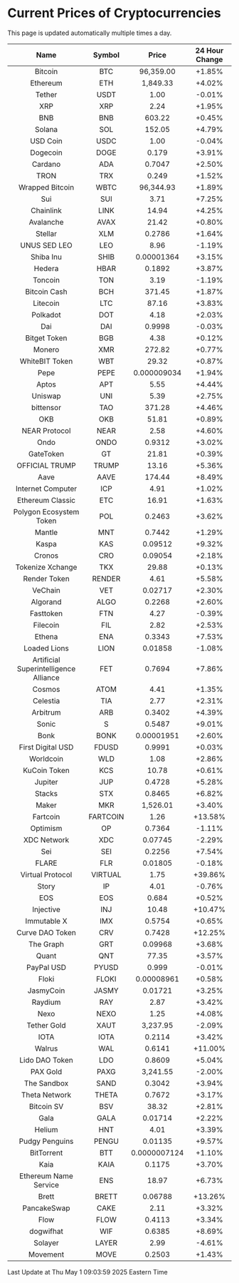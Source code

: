 # Current Prices of Cryptocurrencies
This page is updated automatically multiple times a day.

| Name | Symbol | Price | 24 Hour Change |
| :---: |:---:| :---: | :---: |
| Bitcoin | BTC | 96,359.00 | +1.85% |
| Ethereum | ETH | 1,849.33 | +4.02% |
| Tether | USDT | 1.00 | -0.01% |
| XRP | XRP | 2.24 | +1.95% |
| BNB | BNB | 603.22 | +0.45% |
| Solana | SOL | 152.05 | +4.79% |
| USD Coin | USDC | 1.00 | -0.04% |
| Dogecoin | DOGE | 0.179 | +3.91% |
| Cardano | ADA | 0.7047 | +2.50% |
| TRON | TRX | 0.249 | +1.52% |
| Wrapped Bitcoin | WBTC | 96,344.93 | +1.89% |
| Sui | SUI | 3.71 | +7.25% |
| Chainlink | LINK | 14.94 | +4.25% |
| Avalanche | AVAX | 21.42 | +0.80% |
| Stellar | XLM | 0.2786 | +1.64% |
| UNUS SED LEO | LEO | 8.96 | -1.19% |
| Shiba Inu | SHIB | 0.00001364 | +3.15% |
| Hedera | HBAR | 0.1892 | +3.87% |
| Toncoin | TON | 3.19 | -1.19% |
| Bitcoin Cash | BCH | 371.45 | +1.87% |
| Litecoin | LTC | 87.16 | +3.83% |
| Polkadot | DOT | 4.18 | +2.03% |
| Dai | DAI | 0.9998 | -0.03% |
| Bitget Token | BGB | 4.38 | +0.12% |
| Monero | XMR | 272.82 | +0.77% |
| WhiteBIT Token | WBT | 29.32 | +0.87% |
| Pepe | PEPE | 0.000009034 | +1.94% |
| Aptos | APT | 5.55 | +4.44% |
| Uniswap | UNI | 5.39 | +2.75% |
| bittensor | TAO | 371.28 | +4.46% |
| OKB | OKB | 51.81 | +0.89% |
| NEAR Protocol | NEAR | 2.58 | +4.60% |
| Ondo | ONDO | 0.9312 | +3.02% |
| GateToken | GT | 21.81 | +0.39% |
| OFFICIAL TRUMP | TRUMP | 13.16 | +5.36% |
| Aave | AAVE | 174.44 | +8.49% |
| Internet Computer | ICP | 4.91 | +1.02% |
| Ethereum Classic | ETC | 16.91 | +1.63% |
| Polygon Ecosystem Token | POL | 0.2463 | +3.62% |
| Mantle | MNT | 0.7442 | +1.29% |
| Kaspa | KAS | 0.09512 | +9.32% |
| Cronos | CRO | 0.09054 | +2.18% |
| Tokenize Xchange | TKX | 29.88 | +0.13% |
| Render Token | RENDER | 4.61 | +5.58% |
| VeChain | VET | 0.02717 | +2.30% |
| Algorand | ALGO | 0.2268 | +2.60% |
| Fasttoken | FTN | 4.27 | -0.39% |
| Filecoin | FIL | 2.82 | +2.53% |
| Ethena | ENA | 0.3343 | +7.53% |
| Loaded Lions | LION | 0.01858 | -1.08% |
| Artificial Superintelligence Alliance | FET | 0.7694 | +7.86% |
| Cosmos | ATOM | 4.41 | +1.35% |
| Celestia | TIA | 2.77 | +2.31% |
| Arbitrum | ARB | 0.3402 | +4.39% |
| Sonic | S | 0.5487 | +9.01% |
| Bonk | BONK | 0.00001951 | +2.60% |
| First Digital USD | FDUSD | 0.9991 | +0.03% |
| Worldcoin | WLD | 1.08 | +2.86% |
| KuCoin Token | KCS | 10.78 | +0.61% |
| Jupiter | JUP | 0.4728 | +5.28% |
| Stacks | STX | 0.8465 | +6.82% |
| Maker | MKR | 1,526.01 | +3.40% |
| Fartcoin | FARTCOIN | 1.26 | +13.58% |
| Optimism | OP | 0.7364 | -1.11% |
| XDC Network | XDC | 0.07745 | -2.29% |
| Sei | SEI | 0.2256 | +7.54% |
| FLARE | FLR | 0.01805 | -0.18% |
| Virtual Protocol | VIRTUAL | 1.75 | +39.86% |
| Story | IP | 4.01 | -0.76% |
| EOS | EOS | 0.684 | +0.52% |
| Injective | INJ | 10.48 | +10.47% |
| Immutable X | IMX | 0.5754 | +0.65% |
| Curve DAO Token | CRV | 0.7428 | +12.25% |
| The Graph | GRT | 0.09968 | +3.68% |
| Quant | QNT | 77.35 | +3.57% |
| PayPal USD | PYUSD | 0.999 | -0.01% |
| Floki | FLOKI | 0.00008961 | +0.58% |
| JasmyCoin | JASMY | 0.01721 | +3.25% |
| Raydium | RAY | 2.87 | +3.42% |
| Nexo | NEXO | 1.25 | +4.08% |
| Tether Gold | XAUT | 3,237.95 | -2.09% |
| IOTA | IOTA | 0.2114 | +3.42% |
| Walrus | WAL | 0.6141 | +11.00% |
| Lido DAO Token | LDO | 0.8609 | +5.04% |
| PAX Gold | PAXG | 3,241.55 | -2.00% |
| The Sandbox | SAND | 0.3042 | +3.94% |
| Theta Network | THETA | 0.7672 | +3.17% |
| Bitcoin SV | BSV | 38.32 | +2.81% |
| Gala | GALA | 0.01714 | +2.22% |
| Helium | HNT | 4.01 | +3.39% |
| Pudgy Penguins | PENGU | 0.01135 | +9.57% |
| BitTorrent | BTT | 0.0000007124 | +1.10% |
| Kaia | KAIA | 0.1175 | +3.70% |
| Ethereum Name Service | ENS | 18.97 | +6.73% |
| Brett | BRETT | 0.06788 | +13.26% |
| PancakeSwap | CAKE | 2.11 | +3.32% |
| Flow | FLOW | 0.4113 | +3.34% |
| dogwifhat | WIF | 0.6385 | +8.69% |
| Solayer | LAYER | 2.99 | -4.61% |
| Movement | MOVE | 0.2503 | +1.43% |

Last Update at Thu May  1 09:03:59 2025 Eastern Time